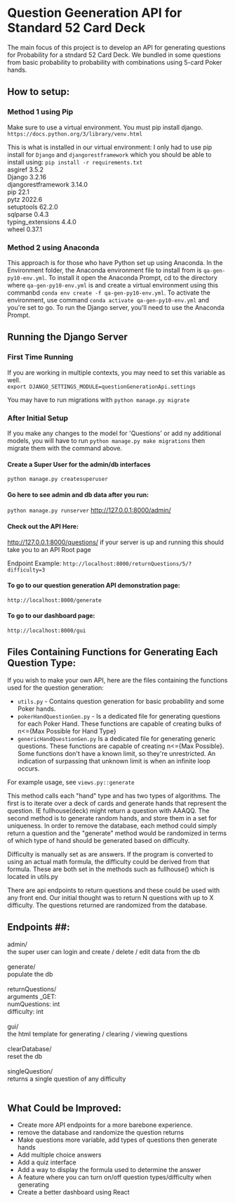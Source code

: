 # Question Geeneration API for Standard 52 Card Deck
The main focus of this project is to develop an API for generating questions for Probability for a stndard 52 Card Deck. We bundled in some questions from basic probability to probability with combinations using 5-card Poker hands.

## How to setup:
### Method 1 using Pip
Make sure to use a virtual environment. You must pip install django.
`https://docs.python.org/3/library/venv.html`

This is what is installed in our virtual environment:
I only had to use pip install for `Django` and `djangorestframework`
which you should be able to install using:
`pip install -r requirements.txt` <br/>
asgiref           3.5.2 <br/>
Django            3.2.16 <br/>
djangorestframework 3.14.0 <br/>
pip               22.1 <br/>
pytz              2022.6 <br/>
setuptools        62.2.0 <br/>
sqlparse          0.4.3 <br/>
typing_extensions 4.4.0 <br/>
wheel             0.37.1 <br/>

### Method 2 using Anaconda
This approach is for those who have Python set up using Anaconda. In the Environment folder, the Anaconda environment file to install from is `qa-gen-py10-env.yml`. To install it open the Anaconda Prompt, cd to the directory where `qa-gen-py10-env.yml` is and create a virtual environment using this commanbd  `conda env create -f qa-gen-py10-env.yml`. To activate the environment, use command `conda activate qa-gen-py10-env.yml` and you're set to go. To run the Django server, you'll need to use the Anaconda Prompt.

## Running the Django Server

### First Time Running
If you are working in multiple contexts, you may need to set this variable as well. <br/>
`export DJANGO_SETTINGS_MODULE=questionGenerationApi.settings`

You may have to run migrations with `python manage.py migrate`

### After Initial Setup
If you make any changes to the model for 'Questions' or add ny additional models, you will have to run `python manage.py make migrations` then migrate them with the command above.

#### Create a Super User for the admin/db interfaces
`python manage.py createsuperuser`

#### Go here to see admin and db data after you run:
`python manage.py runserver`
http://127.0.0.1:8000/admin/

#### Check out the API Here:
http://127.0.0.1:8000/questions/
if your server is up and running this should take you to an API Root page

Endpoint Example: `http://localhost:8000/returnQuestions/5/?difficulty=3`

#### To go to our question generation API demonstration page:
`http://localhost:8000/generate`

#### To go to our dashboard page:
`http://localhost:8000/gui`

## Files Containing Functions for Generating Each Question Type:
If you wish to make your own API, here are the files containing the functions used for the question generation:
- `utils.py` - Contains question generation for basic probability and some Poker hands.
- `pokerHandQuestionGen.py` - Is a dedicated file for generating questions for each Poker Hand. These functions are capable of creating bulks of n<={Max Possible for Hand Type} 
- `genericHandQuestionGen.py` Is a dedicated file for generating generic questions. These functions are capable of creating n<={Max Possible}. Some functions don't have a known limit, so they're unrestricted. An indication of surpassing that unknown limit is when an infinite loop occurs.

For example usage, see `views.py::generate`

This method calls each "hand" type and has two types of algorithms.  The first is to iterate over a deck of cards and generate hands that represent the question. IE  fullhouse(deck) might return a question with AAAQQ. The second method is to generate random hands, and store them in a set for uniqueness. In order to remove the database, each method could simply return a question and the "generate" method would be randomized in terms of which type of hand should be generated based on difficulty.

Difficulty is manually set as are answers. If the program is converted to using an actual math formula, the difficulty could be derived from that formula.  These are both set in the methods such as fullhouse() which is located in utils.py

There are api endpoints to return questions and these could be used with any front end.  Our initial thought was to return N questions with up to X difficulty. The questions returned are randomized from the database. 


## Endpoints ##:
admin/<br/>
  the super user can login and create / delete / edit data from the db<br/><br/>
generate/<br/>
  populate the db<br/><br/>
returnQuestions/<br/>
  arguments _GET:<br/>
     numQuestions: int<br/>
     difficulty: int<br/><br/>
gui/<br/>
  the html template for generating / clearing / viewing questions<br/><br/>
clearDatabase/<br/>
   reset the db<br/><br/>
singleQuestion/<br/>
   returns a single question of any difficulty<br/><br/>
   
   
## What Could be Improved:
- Create more API endpoints for a more barebone experience.
- remove the database and randomize the question returns
- Make questions more variable, add types of questions then generate hands
- Add multiple choice answers
- Add a quiz interface
- Add a way to display the formula used to determine the answer
- A feature where you can turn on/off question types/difficulty when generating 
- Create a better dashboard using React
